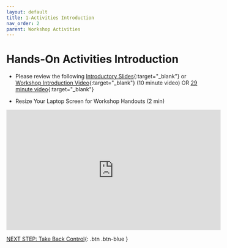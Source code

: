 ```yaml
---
layout: default
title: 1-Activities Introduction
nav_order: 2
parent: Workshop Activities
---
```

# Hands-On Activities Introduction

- Please review the following [Introductory Slides](https://docs.google.com/presentation/d/13iGPsBh_Q6pK-bcpLZ4InsA40T8BQmH8Ko4YxO6a6YI/edit#slide=id.p){:target="_blank"} or [Workshop Introduction Video](https://www.youtube.com/watch?v=pCIzj-5VzWY){:target="_blank"} (10 minute video) OR [29 minute video](https://www.youtube.com/watch?v=5gBJ_ggATZg){:target="_blank"}

- Resize Your Laptop Screen for Workshop Handouts (2 min)
<iframe width="560" height="315" src="https://www.youtube.com/embed/Igk5hZUfzN0" title="YouTube video player" frameborder="0" allow="accelerometer; autoplay; clipboard-write; encrypted-media; gyroscope; picture-in-picture" allowfullscreen></iframe>

[NEXT STEP: Take Back Control](control.html){: .btn .btn-blue }
